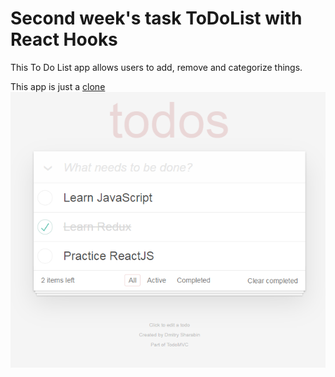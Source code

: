 # Second week's task ToDoList with React Hooks
This To Do List app allows users to add, remove and categorize things.

This app is just a [clone](https://codepen.io/dmitrysharabin/pen/MWgQNYZ)
![](images/readmeImage.png)
